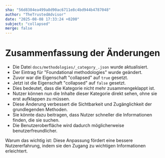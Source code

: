 ```yaml
---
sha: "56d8384ea499a8d90ac6711e8c4bd944b4787048"
author: "TheTrustedAdvisor"
date: "2025-08-08 17:33:24 +0200"
subject: "collapsed"
merge: false
---
```


# Zusammenfassung der Änderungen

- Die Datei `docs/methodologies/_category_.json` wurde aktualisiert.
- Der Eintrag für "Foundational methodologies" wurde geändert.
- Zuvor war die Eigenschaft "collapsed" auf `true` gesetzt.
- Jetzt ist die Eigenschaft "collapsed" auf `false` gesetzt.
- Dies bedeutet, dass die Kategorie nicht mehr zusammengeklappt ist.
- Nutzer können nun die Inhalte dieser Kategorie direkt sehen, ohne sie erst aufklappen zu müssen.
- Diese Änderung verbessert die Sichtbarkeit und Zugänglichkeit der grundlegenden Methoden.
- Sie könnte dazu beitragen, dass Nutzer schneller die Informationen finden, die sie suchen.
- Die Benutzeroberfläche wird dadurch möglicherweise benutzerfreundlicher.

Warum das wichtig ist: Diese Anpassung fördert eine bessere Nutzererfahrung, indem sie den Zugang zu wichtigen Informationen erleichtert.

